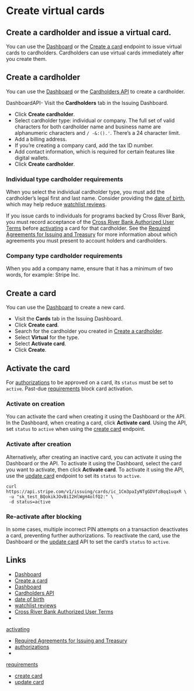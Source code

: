 # Create virtual cards

## Create a cardholder and issue a virtual card.

You can use the [Dashboard](https://dashboard.stripe.com/issuing/cards) or the
[Create a card](https://docs.stripe.com/api/issuing/cards) endpoint to issue
virtual cards to cardholders. Cardholders can use virtual cards immediately
after you create them.

## Create a cardholder

You can use the [Dashboard](https://dashboard.stripe.com/issuing/cardholders) or
the [Cardholders API](https://docs.stripe.com/api/issuing/cardholders) to create
a cardholder.

DashboardAPI- Visit the **Cardholders** tab in the Issuing Dashboard.
- Click **Create cardholder**.
- Select cardholder type: individual or company. The full set of valid
characters for both cardholder name and business name are alphanumeric
characters and `/ -&:().'`. There’s a 24 character limit.
- Add a billing address.
- If you’re creating a company card, add the tax ID number.
- Add contact information, which is required for certain features like digital
wallets.
- Click **Create cardholder**.

### Individual type cardholder requirements

When you select the individual cardholder type, you must add the cardholder’s
legal first and last name. Consider providing the [date of
birth](https://docs.stripe.com/api/issuing/cardholders/create#create_issuing_cardholder-individual-dob),
which may help reduce [watchlist
reviews](https://support.stripe.com/questions/issuing-watchlist-reviews).

If you issue cards to individuals for programs backed by Cross River Bank, you
must record acceptance of the [Cross River Bank Authorized User
Terms](https://stripe.com/legal/issuing/crb-authorized-user-terms) before
[activating](https://docs.stripe.com/issuing/cards/physical/issue-cards?testing-method=without-code#activate-the-card)
a card for that cardholder. See the [Required Agreements for Issuing and
Treasury](https://docs.stripe.com/issuing/compliance-us) for more information
about which agreements you must present to account holders and cardholders.

### Company type cardholder requirements

When you add a company name, ensure that it has a minimum of two words, for
example: Stripe Inc.

## Create a card

You can use the [Dashboard](https://dashboard.stripe.com/issuing/cards) to
create a new card.

- Visit the **Cards** tab in the Issuing Dashboard.
- Click **Create card**.
- Search for the cardholder you created in [Create a
cardholder](https://docs.stripe.com/issuing/cards/virtual/issue-cards#create-cardholder).
- Select **Virtual** for the type.
- Select **Activate card**.
- Click **Create**.

## Activate the card

For [authorizations](https://docs.stripe.com/issuing/purchases/authorizations)
to be approved on a card, its `status` must be set to `active`. Past-due
[requirements](https://docs.stripe.com/api/issuing/cardholders/object#issuing_cardholder_object-requirements-past_due)
block card activation.

### Activate on creation

You can activate the card when creating it using the Dashboard or the API. In
the Dashboard, when creating a card, click **Activate card**. Using the API, set
`status` to `active` when using the [create
card](https://docs.stripe.com/api/#create_issuing_card) endpoint.

### Activate after creation

Alternatively, after creating an inactive card, you can activate it using the
Dashboard or the API. To activate it using the Dashboard, select the card you
want to activate, then click **Activate card**. To activate it using the API,
use the [update card](https://docs.stripe.com/api#update_issuing_card) endpoint
to set its `status` to `active`.

```
curl https://api.stripe.com/v1/issuing/cards/ic_1Cm3paIyNTgGDVfzBqq1uqxR \
 -u "sk_test_BQokikJOvBiI2HlWgH4olfQ2:" \
 -d status=active
```

### Re-activate after blocking

In some cases, multiple incorrect PIN attempts on a transaction deactivates a
card, preventing further authorizations. To reactivate the card, use the
Dashboard or the [update card](https://docs.stripe.com/api#update_issuing_card)
API to set the card’s `status` to `active`.

## Links

- [Dashboard](https://dashboard.stripe.com/issuing/cards)
- [Create a card](https://docs.stripe.com/api/issuing/cards)
- [Dashboard](https://dashboard.stripe.com/issuing/cardholders)
- [Cardholders API](https://docs.stripe.com/api/issuing/cardholders)
- [date of
birth](https://docs.stripe.com/api/issuing/cardholders/create#create_issuing_cardholder-individual-dob)
- [watchlist
reviews](https://support.stripe.com/questions/issuing-watchlist-reviews)
- [Cross River Bank Authorized User
Terms](https://stripe.com/legal/issuing/crb-authorized-user-terms)
-
[activating](https://docs.stripe.com/issuing/cards/physical/issue-cards?testing-method=without-code#activate-the-card)
- [Required Agreements for Issuing and
Treasury](https://docs.stripe.com/issuing/compliance-us)
- [authorizations](https://docs.stripe.com/issuing/purchases/authorizations)
-
[requirements](https://docs.stripe.com/api/issuing/cardholders/object#issuing_cardholder_object-requirements-past_due)
- [create card](https://docs.stripe.com/api/#create_issuing_card)
- [update card](https://docs.stripe.com/api#update_issuing_card)